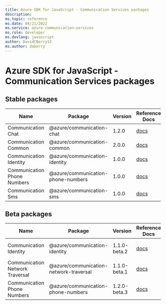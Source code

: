 ```yaml
---
title: Azure SDK for JavaScript - Communication Services packages
description: 
ms.topic: reference
ms.date: 04/21/2022
ms.service: azure-communication-services
ms.role: developer
ms.devlang: javascript
author: DavidCBerry13
ms.author: daberry
---
```


# Azure SDK for JavaScript - Communication Services packages

## Stable packages

| Name                  | Package              | Version          | Reference Docs         | Package Manager                |
|-----------------------|----------------------|------------------|------------------------|--------------------------------|
| Communication Chat | @azure/communication-chat | 1.2.0 | [docs](/azure/javascript/sdk/sdk-demo2/communication-services/azure-communication-chat/stable)  | npm [1.2.0](https://www.npmjs.com/package/%40azure%2Fcommunication-chat) |
| Communication Common | @azure/communication-common | 2.0.0 | [docs](/azure/javascript/sdk/sdk-demo2/communication-services/azure-communication-common/stable)  | npm [2.0.0](https://www.npmjs.com/package/%40azure%2Fcommunication-common) |
| Communication Identity | @azure/communication-identity | 1.0.0 | [docs](/azure/javascript/sdk/sdk-demo2/communication-services/azure-communication-identity/stable)  | npm [1.0.0](https://www.npmjs.com/package/%40azure%2Fcommunication-identity) |
| Communication Phone Numbers | @azure/communication-phone-numbers | 1.0.0 | [docs](/azure/javascript/sdk/sdk-demo2/communication-services/azure-communication-phone-numbers/stable)  | npm [1.0.0](https://www.npmjs.com/package/%40azure%2Fcommunication-phone-numbers) |
| Communication Sms | @azure/communication-sms | 1.0.0 | [docs](/azure/javascript/sdk/sdk-demo2/communication-services/azure-communication-sms/stable)  | npm [1.0.0](https://www.npmjs.com/package/%40azure%2Fcommunication-sms) |
 

## Beta packages

| Name                  | Package              | Version          | Reference Docs         | Package Manager                |
|-----------------------|----------------------|------------------|------------------------|--------------------------------|
| Communication Identity | @azure/communication-identity | 1.1.0-beta.2 | [docs](/azure/javascript/sdk/sdk-demo2/communication-services/azure-communication-identity/beta)  | npm [1.1.0-beta.2](https://www.npmjs.com/package/%40azure%2Fcommunication-identity%401.1.0-beta.2) |
| Communication Network Traversal | @azure/communication-network-traversal | 1.1.0-beta.1 | [docs](/azure/javascript/sdk/sdk-demo2/communication-services/azure-communication-network-traversal/beta)  | npm [1.1.0-beta.1](https://www.npmjs.com/package/%40azure%2Fcommunication-network-traversal%401.1.0-beta.1) |
| Communication Phone Numbers | @azure/communication-phone-numbers | 1.2.0-beta.3 | [docs](/azure/javascript/sdk/sdk-demo2/communication-services/azure-communication-phone-numbers/beta)  | npm [1.2.0-beta.3](https://www.npmjs.com/package/%40azure%2Fcommunication-phone-numbers%401.2.0-beta.3) |
 


 